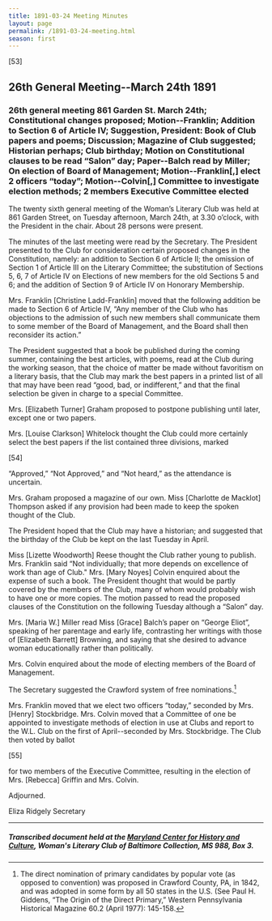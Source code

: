 ```yaml
---
title: 1891-03-24 Meeting Minutes
layout: page
permalink: /1891-03-24-meeting.html
season: first
---
```


<style>
    #maincontent{
        font-size:1.4em;
    }
</style>
[53]

## 26th General Meeting--March 24th 1891

### 26th general meeting 861 Garden St. March 24th; Constitutional changes proposed; Motion--Franklin; Addition to Section 6 of Article IV; Suggestion, President: Book of Club papers and poems; Discussion; Magazine of Club suggested; Historian perhaps; Club birthday; Motion on Constitutional clauses to be read “Salon” day; Paper--Balch read by Miller; On election of Board of Management; Motion--Franklin[,] elect 2 officers “today”; Motion--Colvin[,] Committee to investigate election methods; 2 members Executive Committee elected   

The twenty sixth general meeting of the Woman’s Literary Club was held at 861 Garden Street, on Tuesday afternoon, March 24th, at 3.30 o’clock, with the President in the chair. About 28 persons were present.

The minutes of the last meeting were read by the Secretary. The President presented to the Club for consideration certain proposed changes in the Constitution, namely: an addition to Section 6 of Article II; the omission of Section 1 of Article III on the Literary Committee; the substitution of Sections 5, 6, 7 of Article IV on Elections of new members for the old Sections 5 and 6; and the addition of Section 9 of Article IV on Honorary Membership.

Mrs. Franklin [Christine Ladd-Franklin] moved that the following addition be made to Section 6 of Article IV, “Any member of the Club who has objections to the admission of such new members shall communicate them to some member of the Board of Management, and the Board shall then reconsider its action.”

The President suggested that a book be published during the coming summer, containing the best articles, with poems, read at the Club during the working season, that the choice of matter be made without favoritism on a literary basis, that the Club may mark the best papers in a printed list of all that may have been read “good, bad, or indifferent,” and that the final selection be given in charge to a special Committee.

Mrs. [Elizabeth Turner] Graham proposed to postpone publishing until later, except one or two papers.

Mrs. [Louise Clarkson] Whitelock thought the Club could more certainly select the best papers if the list contained three divisions, marked

[54]

“Approved,” “Not Approved,” and “Not heard,” as the attendance is uncertain.

Mrs. Graham proposed a magazine of our own. Miss [Charlotte de Macklot] Thompson asked if any provision had been made to keep the spoken thought of the Club.

The President hoped that the Club may have a historian; and suggested that the birthday of the Club be kept on the last Tuesday in April.

Miss [Lizette Woodworth] Reese thought the Club rather young to publish. Mrs. Franklin said “Not individually; that more depends on excellence of work than age of Club." Mrs. [Mary Noyes] Colvin enquired about the expense of such a book. The President thought that would be partly covered by the members of the Club, many of whom would probably wish to have one or more copies. The motion passed to read the proposed clauses of the Constitution on the following Tuesday although a “Salon” day.

Mrs. [Maria W.] Miller read Miss [Grace] Balch’s paper on “George Eliot”, speaking of her parentage and early life, contrasting her writings with those of [Elizabeth Barrett] Browning, and saying that she desired to advance woman educationally rather than politically.

Mrs. Colvin enquired about the mode of electing members of the Board of Management.

The Secretary suggested the Crawford system of free nominations.[^election]

[^election]: The direct nomination of primary candidates by popular vote (as opposed to convention) was proposed in Crawford County, PA, in 1842, and was adopted in some form by all 50 states in the U.S. (See Paul H. Giddens, “The Origin of the Direct Primary,” Western Pennsylvania Historical Magazine 60.2 (April 1977): 145-158.

Mrs. Franklin moved that we elect two officers “today,” seconded by Mrs. [Henry] Stockbridge. Mrs. Colvin moved that a Committee of one be appointed to investigate methods of election in use at Clubs and report to the W.L. Club on the first of April--seconded by Mrs. Stockbridge. The Club then voted by ballot

[55]

for two members of the Executive Committee, resulting in the election of Mrs. [Rebecca] Griffin and Mrs. Colvin.

Adjourned.

Eliza Ridgely
Secretary

<hr>

##### Transcribed document held at the [Maryland Center for History and Culture](http://mdhs.org/), Woman's Literary Club of Baltimore Collection, MS 988, Box 3. 